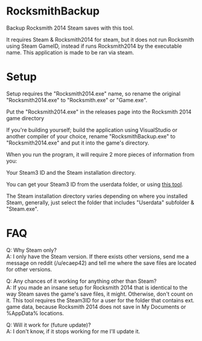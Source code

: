 # RocksmithBackup
Backup Rocksmith 2014 Steam saves with this tool.

It requires Steam & Rocksmith2014 for steam, but it does not run Rocksmith using Steam GameID, instead if runs Rocksmith2014 by the executable name. This application is made to be ran via steam.

# Setup
Setup requires the "Rocksmith2014.exe" name, so rename the original "Rocksmith2014.exe" to "Rocksmith.exe" or "Game.exe".

Put the "Rocksmith2014.exe" in the releases page into the Rocksmith 2014 game directory

If you're building yourself; build the application using VisualStudio or another compiler of your choice, rename "RocksmithBackup.exe" to "Rocksmith2014.exe" and put it into the game's directory.

When you run the program, it will require 2 more pieces of information from you:

Your Steam3 ID and the Steam installation directory.

You can get your Steam3 ID from the userdata folder, or using [this tool](http://www.steamidfinder.com/).

The Steam installation directory varies depending on where you installed Steam, generally, just select the folder that includes "Userdata" subfolder & "Steam.exe".

# FAQ

Q: Why Steam only?  
A: I only have the Steam version. If there exists other versions, send me a message on reddit (/u/ecaep42) and tell me where the save files are located for other versions.

Q: Any chances of it working for anything other than Steam?  
A: If you made an insane setup for Rocksmith 2014 that is identical to the way Steam saves the game's save files, it might. Otherwise, don't count on it. This tool requires the Steam3ID for a user for the folder that contains ext. game data, because Rocksmith 2014 does not save in My Documents or %AppData% locations.

Q: Will it work for (future update)?  
A: I don't know, if it stops working for me I'll update it.
